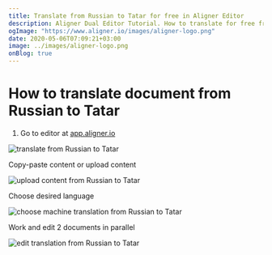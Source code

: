 ```yaml
---
title: Translate from Russian to Tatar for free in Aligner Editor
description: Aligner Dual Editor Tutorial. How to translate for free from Russian to Tatar. Aligner is multilingual document management platform. 
ogImage: "https://www.aligner.io/images/aligner-logo.png"
date: 2020-05-06T07:09:21+03:00
image: ../images/aligner-logo.png
onBlog: true
---
```


# How to translate document from Russian to Tatar

1. Go to editor at [app.aligner.io](https://app.aligner.io "Aligner App web page")

![translate from Russian to Tatar](../aligner-blank-editor.png "translate from Russian to Tatar")

Copy-paste content or upload content

![upload content from Russian to Tatar](../aligner-uploaded-document.png "upload content from Russian to Tatar")

Choose desired language

![choose machine translation from Russian to Tatar](../aligner-language-dropdown.png "choose machine translation from Russian to Tatar")

Work and edit 2 documents in parallel

![edit translation from Russian to Tatar](../aligner-double-sitded-editor.png "edit translation from Russian to Tatar")

